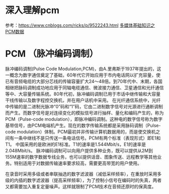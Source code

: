 
# 深入理解pcm

参考：https://www.cnblogs.com/ricks/p/9522243.html
[多媒体基础知识之PCM数据](https://www.cnblogs.com/CoderTian/p/6657844.html)

# PCM （脉冲编码调制）
脉冲编码调制(Pulse Code Modulation,PCM)，由A.里弗斯于1937年提出的，这一概念为数字通信奠定了基础，60年代它开始应用于市内电话网以扩充容量，使已有音频电缆的大部分芯线的传输容量扩大24～48倍。到70年代中、末期，各国相继把脉码调制成功地应用于同轴电缆通信、微波接力通信、卫星通信和光纤通信等中、大容量传输系统。80年代初，脉冲编码调制已用于市话中继传输和大容量干线传输以及数字程控交换机，并在用户话机中采用。
在光纤通信系统中，光纤中传输的是二进制光脉冲“0”码和“1”码，它由二进制数字信号对光源进行通断调制而产生。而数字信号是对连续变化的模拟信号进行抽样、量化和编码产生的，称为PCM（Pulse-code modulation），即脉冲编码调制。这种电的数字信号称为数字基带信号，由PCM电端机产生。现在的数字传输系统都是采用脉码调制（Pulse-code modulation）体制。PCM最初并非传输计算机数据用的，而是使交换机之间有一条中继线不是只传送一条电话信号。PCM有两个标准（表现形式）即E1和T1。
中国采用的是欧洲的E1标准。T1的速率是1.544Mbit/s，E1的速率是2.048Mbit/s。
脉冲编码调制可以向用户提供多种业务，既可以提供从2M到155M速率的数字数据专线业务，也可以提供话音、图象传送、远程教学等其他业务。特别适用于对数据传输速率要求较高，需要更高带宽的用户使用。


在录音时采用多级或者串联抽选的数字滤波器（减低采样频率），在重放时采用多级的内插的数字滤波器（提高采样频率），为了控制小信号在编码时的失真，两者又都需要加入重复定量噪声。这样就限制了PCM技术在音频还原时的保真度。








